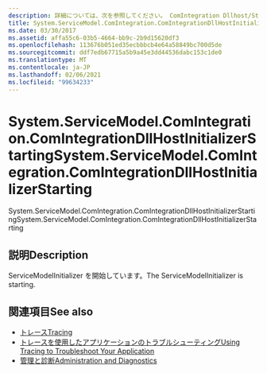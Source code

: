 ```yaml
---
description: 詳細については、次を参照してください。 ComIntegration Dllhost/Starting
title: System.ServiceModel.ComIntegration.ComIntegrationDllHostInitializerStarting
ms.date: 03/30/2017
ms.assetid: affa55c6-03b5-4664-bb9c-2b9d15620df3
ms.openlocfilehash: 113676b051ed35ecbbbcb4e64a58849bc700d5de
ms.sourcegitcommit: ddf7edb67715a5b9a45e3dd44536dabc153c1de0
ms.translationtype: MT
ms.contentlocale: ja-JP
ms.lasthandoff: 02/06/2021
ms.locfileid: "99634233"
---
```

# <a name="systemservicemodelcomintegrationcomintegrationdllhostinitializerstarting"></a><span data-ttu-id="0a70d-103">System.ServiceModel.ComIntegration.ComIntegrationDllHostInitializerStarting</span><span class="sxs-lookup"><span data-stu-id="0a70d-103">System.ServiceModel.ComIntegration.ComIntegrationDllHostInitializerStarting</span></span>

<span data-ttu-id="0a70d-104">System.ServiceModel.ComIntegration.ComIntegrationDllHostInitializerStarting</span><span class="sxs-lookup"><span data-stu-id="0a70d-104">System.ServiceModel.ComIntegration.ComIntegrationDllHostInitializerStarting</span></span>  
  
## <a name="description"></a><span data-ttu-id="0a70d-105">説明</span><span class="sxs-lookup"><span data-stu-id="0a70d-105">Description</span></span>  

 <span data-ttu-id="0a70d-106">ServiceModelInitializer を開始しています。</span><span class="sxs-lookup"><span data-stu-id="0a70d-106">The ServiceModelInitializer is starting.</span></span>  
  
## <a name="see-also"></a><span data-ttu-id="0a70d-107">関連項目</span><span class="sxs-lookup"><span data-stu-id="0a70d-107">See also</span></span>

- [<span data-ttu-id="0a70d-108">トレース</span><span class="sxs-lookup"><span data-stu-id="0a70d-108">Tracing</span></span>](index.md)
- [<span data-ttu-id="0a70d-109">トレースを使用したアプリケーションのトラブルシューティング</span><span class="sxs-lookup"><span data-stu-id="0a70d-109">Using Tracing to Troubleshoot Your Application</span></span>](using-tracing-to-troubleshoot-your-application.md)
- [<span data-ttu-id="0a70d-110">管理と診断</span><span class="sxs-lookup"><span data-stu-id="0a70d-110">Administration and Diagnostics</span></span>](../index.md)
